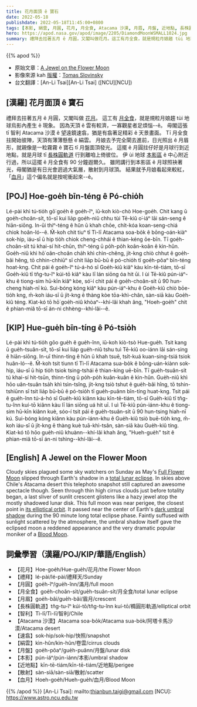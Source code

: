 ```yaml
---
title: 花月面頂 ê 寶石
date: 2022-05-18
publishdate: 2022-05-18T11:45:00+0800
tags: [本影, 絹雲, 月圓, 花月, 月全食, Atacama 沙漠, 月眉, 月盤, 近地點, 長株圓軌道, 血月, 速翕, 散射]
hero: https://apod.nasa.gov/apod/image/2205/DiamondMoonWSMALL1024.jpg
summary: 禮拜去拄著五月 ê 月圓，又閣叫做花月。這工有月全食，就是規粒月娘趨 tùi 地球烏影內產生 ê 現象。
---
```


{{% apod %}}

- 原始文章：[A Jewel on the Flower Moon](https://apod.nasa.gov/apod/ap220518.html)
- 影像來源 kah [版權][copyright]：[Tomas Slovinsky](https://slovinsky.art/#about)
- 台文翻譯：[An-Li Tsai][An-Li Tsai] ([NCU][NCU])

## [漢羅] 花月面頂 ê 寶石
禮拜去拄著五月 ê 月圓，又閣叫做 [花月][Full Flower Moon]。
這工有 [月全食][total lunar eclipse]，就是規粒月娘趨 tùi 地球烏影內產生 ê 現象。
因為天頂 ê 雲有較濟，一寡觀星者足煩惱--ê。
毋閣這張 tī 智利 Atacama 沙漠 ê 望遠鏡速翕，猶是有翕著足精彩 ê 天景畫面。
Tī 月全食拄開始彼陣，天頂有薄薄懸懸 ê 絹雲。
月娘去予完全閘去進前，日光照出 ê 月眉形，就親像是一粒霧霧 ê 寶石 tī 月盤面頂發光。
這擺 ê 月圓拄仔好是月球行到近地點，就是月球 tī [長株圓軌道][its elliptical orbit] 行到離咱上倚彼位。
伊 ùi 地球 [本影區][dark umbral shadow] ê 中心附近行過，所以這擺 ê 月全食有 90 分鐘遐爾久。
雖罔講行到本影區 ê 月球照袂著光，毋閣猶是有日光會迵過大氣層，散射到月球頂。
結果就予月娘看起來較紅，「[血月][Blood Moon t]」這个偏名就是按呢衝起來--ê。


## [POJ] Hoe-goe̍h bīn-téng ê Pó-chio̍h
Lé-pài khì tú-tio̍h gō͘ goe̍h ê goe̍h-îⁿ, iū-koh kiò-chò Hoe-goe̍h.
Chit kang ū goe̍h-choân-si̍t, tō-sī kui lia̍p goe̍h-niû chhu tùi Tē-kiû o͘-iáⁿ lāi sán-seng ê hiān-siōng.
In-ūi thiⁿ-téng ê hûn ū khah chōe, chi̍t-kóa koan-seng-chiá chiok hoân-ló--ê.
M̄-koh chit tiuⁿ tī Tì-lī Atacama soa-bo̍k ê bōng-oán-kiàⁿ sok-hip, iáu-sī ū hip tio̍h chiok cheng-chhái ê thian-kéng ōe-bīn.
Tī goe̍h-choân-si̍t tú khai-sí hit-chūn, thiⁿ-téng ū po̍h-po̍h koân-koân ê kìn-hûn.
Goe̍h-niû khì hō͘ oân-choân cha̍h khì chìn-chêng, ji̍t-kng chiò chhut ê goe̍h-bâi hêng, tō chhin-chhiūⁿ sī chit lia̍p bū-bū ê pó-chio̍h tī goe̍h-pôaⁿ bīn-téng hoat-kng.
Chit pái ê goe̍h-îⁿ tú-á-hó sī Goe̍h-kiû kiâⁿ kàu kīn-tē-tiám, tō-sī Goe̍h-kiû tī tn̂g-tu-îⁿ kúi-tō kiâⁿ kàu lī lán siōng óa hit ūi.
I ùi Tē-kiû pún-iáⁿ-khu ê tiong-sim hū-kīn kiâⁿ kòe, só͘-í chit pái ê goe̍h-choân-si̍t ū 90 hun-cheng hiah-nī kú.
Sui-bóng kóng kiâⁿ kàu pún-iáⁿ-khu ê Goe̍h-kiû chiò bōe-tio̍h kng, m̄-koh iáu-sī ū ji̍t-kng ē thàng kòe tōa-khì-chân, sàn-siā kàu Goe̍h-kiû téng.
Kiat-kó tō hō͘ goe̍h-niû khòaⁿ--khí-lâi khah âng, "Hoeh-goe̍h" chit ê phian-miâ tō-sī án-ni chhèng--khí-lâi--ê.


## [KIP] Hue-gue̍h bīn-tíng ê Pó-tsio̍h
Lé-pài khì tú-tio̍h gōo gue̍h ê gue̍h-înn, iū-koh kiò-tsò Hue-gue̍h.
Tsit kang ū gue̍h-tsuân-si̍t, tō-sī kui lia̍p gue̍h-niû tshu tuì Tē-kiû oo-iánn lāi sán-sing ê hiān-siōng.
In-uī thinn-tíng ê hûn ū khah tsuē, tsi̍t-kuá kuan-sing-tsiá tsiok huân-ló--ê.
M̄-koh tsit tiunn tī Tì-lī Atacama sua-bo̍k ê bōng-uán-kiànn sok-hip, iáu-sī ū hip tio̍h tsiok tsing-tshái ê thian-kíng uē-bīn.
Tī gue̍h-tsuân-si̍t tú khai-sí hit-tsūn, thinn-tíng ū po̍h-po̍h kuân-kuân ê kìn-hûn.
Gue̍h-niû khì hōo uân-tsuân tsa̍h khì tsìn-tsîng, ji̍t-kng tsiò tshut ê gue̍h-bâi hîng, tō tshin-tshiūnn sī tsit lia̍p bū-bū ê pó-tsio̍h tī gue̍h-puânn bīn-tíng huat-kng.
Tsit pái ê gue̍h-înn tú-á-hó sī Gue̍h-kiû kiânn kàu kīn-tē-tiám, tō-sī Gue̍h-kiû tī tn̂g-tu-înn kuí-tō kiânn kàu lī lán siōng uá hit uī.
I uì Tē-kiû pún-iánn-khu ê tiong-sim hū-kīn kiânn kuè, sóo-í tsit pái ê gue̍h-tsuân-si̍t ū 90 hun-tsing hiah-nī kú.
Sui-bóng kóng kiânn kàu pún-iánn-khu ê Gue̍h-kiû tsiò buē-tio̍h kng, m̄-koh iáu-sī ū ji̍t-kng ē thàng kuè tuā-khì-tsân, sàn-siā kàu Gue̍h-kiû tíng.
Kiat-kó tō hōo gue̍h-niû khuànn--khí-lâi khah âng, "Hueh-gue̍h" tsit ê phian-miâ tō-sī án-ni tshìng--khí-lâi--ê.

## [English] A Jewel on the Flower Moon
Cloudy skies plagued some sky watchers on Sunday as May's [Full Flower Moon][Full Flower Moon] slipped through Earth's shadow in a [total lunar eclipse][total lunar eclipse].
In skies above Chile's Atacama desert this telephoto snapshot still captured an awesome spectacle though.
Seen through thin high cirrus clouds just before totality began, a last sliver of sunlit crescent glistens like a hazy jewel atop the mostly shadowed lunar disk.
This full moon was near perigee, the closest point in [its elliptical orbit][its elliptical orbit].
It passed near the center of Earth's [dark umbral shadow][dark umbral shadow] during the 90 minute long total eclipse phase.
Faintly suffused with sunlight scattered by the atmosphere, the umbral shadow itself gave the eclipsed moon a reddened appearance and the very dramatic popular moniker of a [Blood Moon][Blood Moon e].

## 詞彙學習（漢羅/POJ/KIP/華語/English）
- 【花月】Hoe-goe̍h/Hue-gue̍h/花月/the Flower Moon
- 【禮拜】lé-pài/lé-pài/禮拜天/Sunday
- 【月圓】goe̍h-îⁿ/gue̍h-înn/滿月/full moon
- 【月全食】goe̍h-choân-si̍t/gue̍h-tsuân-si̍t/月全食/total lunar eclipse
- 【月眉】goe̍h-bâi/gue̍h-bâi/眉月/crescent
- 【長株圓軌道】tn̂g-tu-îⁿ kúi-tō/tn̂g-tu-înn kuí-tō/橢圓形軌道/elliptical orbit
- 【智利】Tì-lī/Tì-lī/智利/Chile
- 【Atacama 沙漠】Atacama soa-bo̍k/Atacama sua-bo̍k/阿塔卡馬沙漠/Atacama desert
- 【速翕】sok-hip/sok-hip/快照/snapshot
- 【絹雲】kìn-hûn/kìn-hûn/卷雲/cirrus clouds
- 【月盤】goe̍h-pôaⁿ/gue̍h-puânn/月盤/lunar disk
- 【本影】pún-iáⁿ/pún-iánn/本影/umbral shadow
- 【近地點】kīn-tē-tiám/kīn-tē-tiám/近地點/perigee
- 【散射】sàn-siā/sàn-siā/散射/scatter
- 【血月】Hoeh-goe̍h/Hueh-gue̍h/血月/Blood Moon


{{% /apod %}}
[An-Li Tsai]: mailto:thianbun.taigi@gmail.com
[NCU]: https://www.astro.ncu.edu.tw

[copyright]: https://apod.nasa.gov/apod/fap/lib/about_apod.html#srapply

[Full Flower Moon]:https://earthsky.org/moon-phases/may-full-moon/
[total lunar eclipse]:https://moon.nasa.gov/news/172/what-you-need-to-know-about-the-lunar-eclipse/
[its elliptical orbit]:https://solarsystem.nasa.gov/moons/earths-moon/overview/
[dark umbral shadow]:https://apod.nasa.gov/apod/ap190126.html
[Blood Moon e]:https://apod.nasa.gov/apod/ap210604.html
[Blood Moon t]:https://apod.tw/daily/20210604/
